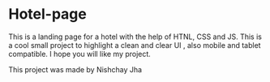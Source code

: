 # Hotel-page

This is a landing page for a hotel with the help of HTNL, CSS and JS. This is a cool small project to highlight a clean and clear UI , also mobile and tablet compatible.
I hope you will like my project.

This project was made by Nishchay Jha
